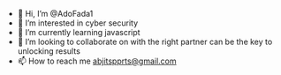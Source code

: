 - 👋 Hi, I’m @AdoFada1
- 👀 I’m interested in cyber security
- 🌱 I’m currently learning javascript
- 💞️ I’m looking to collaborate on with the right partner can be the key to unlocking results 
- 📫 How to reach me abjitspprts@gmail.com

<!---
AdoFada1/AdoFada1 is a ✨ special ✨ repository because its `README.md` (this file) appears on your GitHub profile.
You can click the Preview link to take a look at your changes.
--->
